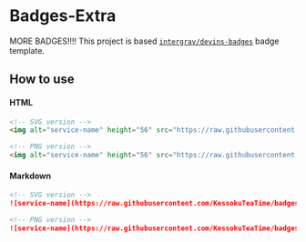 # Badges-Extra
MORE BADGES!!!!
This project is based [`intergrav/devins-badges`](https://github.com/intergrav/devins-badges) badge template.

## How to use
#### HTML

```html
<!-- SVG version -->
<img alt="service-name" height="56" src="https://raw.githubusercontent.com/KessokuTeaTime/badges-extra/main/assets/<type>/<category>/service-name_vector.svg">

<!-- PNG version -->
<img alt="service-name" height="56" src="https://raw.githubusercontent.com/KessokuTeaTime/badges-extra/main/assets/<type>/<category>/service-name_64h.png">

```
#### Markdown

```markdown
<!-- SVG version -->
![service-name](https://raw.githubusercontent.com/KessokuTeaTime/badges-extra/main/assets/<type>/<category>/service-name_vector.svg)

<!-- PNG version -->
![service-name](https://raw.githubusercontent.com/KessokuTeaTime/badges-extra/main/assets/<type>/<category>/service-name_64h.png)

```
